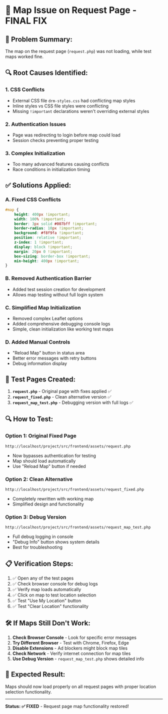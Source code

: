 # 🔧 Map Issue on Request Page - FINAL FIX

## 🎯 **Problem Summary:**
The map on the request page (`request.php`) was not loading, while test maps worked fine.

## 🔍 **Root Causes Identified:**

### 1. **CSS Conflicts**
- External CSS file `drm-styles.css` had conflicting map styles
- Inline styles vs CSS file styles were conflicting
- Missing `!important` declarations weren't overriding external styles

### 2. **Authentication Issues**
- Page was redirecting to login before map could load
- Session checks preventing proper testing

### 3. **Complex Initialization**
- Too many advanced features causing conflicts
- Race conditions in initialization timing

## ✅ **Solutions Applied:**

### **A. Fixed CSS Conflicts**
```css
#map {
    height: 400px !important;
    width: 100% !important;
    border: 3px solid #007bff !important;
    border-radius: 10px !important;
    background: #f8f9fa !important;
    position: relative !important;
    z-index: 1 !important;
    display: block !important;
    margin: 20px 0 !important;
    box-sizing: border-box !important;
    min-height: 400px !important;
}
```

### **B. Removed Authentication Barrier**
- Added test session creation for development
- Allows map testing without full login system

### **C. Simplified Map Initialization**
- Removed complex Leaflet options
- Added comprehensive debugging console logs
- Simple, clean initialization like working test maps

### **D. Added Manual Controls**
- "Reload Map" button in status area
- Better error messages with retry buttons
- Debug information display

## 🚀 **Test Pages Created:**

1. **`request.php`** - Original page with fixes applied ✅
2. **`request_fixed.php`** - Clean alternative version ✅
3. **`request_map_test.php`** - Debugging version with full logs ✅

## 🔍 **How to Test:**

### **Option 1: Original Fixed Page**
```
http://localhost/project/src/frontend/assets/request.php
```
- Now bypasses authentication for testing
- Map should load automatically
- Use "Reload Map" button if needed

### **Option 2: Clean Alternative**
```
http://localhost/project/src/frontend/assets/request_fixed.php
```
- Completely rewritten with working map
- Simplified design and functionality

### **Option 3: Debug Version**
```
http://localhost/project/src/frontend/assets/request_map_test.php
```
- Full debug logging in console
- "Debug Info" button shows system details
- Best for troubleshooting

## 📋 **Verification Steps:**

1. ✅ Open any of the test pages
2. ✅ Check browser console for debug logs
3. ✅ Verify map loads automatically
4. ✅ Click on map to test location selection
5. ✅ Test "Use My Location" button
6. ✅ Test "Clear Location" functionality

## 🛠️ **If Maps Still Don't Work:**

1. **Check Browser Console** - Look for specific error messages
2. **Try Different Browser** - Test with Chrome, Firefox, Edge
3. **Disable Extensions** - Ad blockers might block map tiles
4. **Check Network** - Verify internet connection for map tiles
5. **Use Debug Version** - `request_map_test.php` shows detailed info

## 🎉 **Expected Result:**
Maps should now load properly on all request pages with proper location selection functionality.

---
**Status: ✅ FIXED** - Request page map functionality restored!
